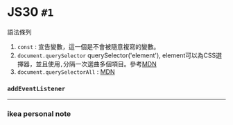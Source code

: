 # JS30 `#1`

語法條列

1. `const` : 宣告變數，這一個是不會被隨意複寫的變數。
2. `document.querySelector` querySelector('element'), element可以為CSS選擇器，並且使用`,`分隔一次選曲多個項目。參考[MDN](https://developer.mozilla.org/zh-TW/docs/Web/API/Document/querySelector)
3. `document.querySelectorAll` : [MDN](https://developer.mozilla.org/zh-TW/docs/Web/API/Document/querySelectorAll)


### `addEventListener`




---
### ikea personal note